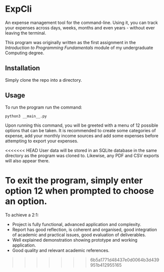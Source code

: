 # ExpCli

An expense management tool for the command-line. Using it, you can track your
expenses across days, weeks, months and even years - without ever leaving the terminal.

This program was originally written as the first assignment in the *Introduction to Programming Fundamentals* module of my undergraduate Computing degree.

## Installation
Simply clone the repo into a directory.

## Usage
To run the program run the command:
```
python3 __main__.py
```

Upon running this command, you will be greeted with a menu of 12 possible options that can be taken. It is recommended to create some categories of expense, add your monthly income sources and add some expenses before attempting to export your expenses.

<<<<<<< HEAD
User data will be stored in an SQLite database in the same directory as the program was cloned to. Likewise, any PDF and CSV exports will also appear there.

To exit the program, simply enter option 12 when prompted to choose an option.
=======
To achieve a 2:1:
* Project is fully functional, advanced application and complexity.
* Report has good reflection, is coherent and organised, good integration of academic and practical issues, good evaluation of deliverables.
* Well explained demonstration showing prototype and working application.
* Good quality and relevant academic references.
>>>>>>> 6b5a1771d48437e0d0064b3d439951b412955165
